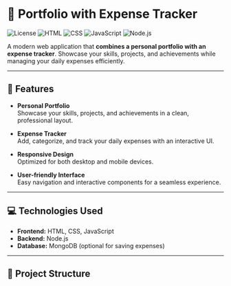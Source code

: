 # 💼 Portfolio with Expense Tracker

![License](https://img.shields.io/badge/License-MIT-blue.svg) ![HTML](https://img.shields.io/badge/HTML5-E34F26?logo=html5&logoColor=white) ![CSS](https://img.shields.io/badge/CSS3-1572B6?logo=css3&logoColor=white) ![JavaScript](https://img.shields.io/badge/JavaScript-F7DF1E?logo=javascript&logoColor=black) ![Node.js](https://img.shields.io/badge/Node.js-339933?logo=node.js&logoColor=white)

A modern web application that **combines a personal portfolio with an expense tracker**. Showcase your skills, projects, and achievements while managing your daily expenses efficiently.

---

## 🚀 Features

- **Personal Portfolio**  
  Showcase your skills, projects, and achievements in a clean, professional layout.

- **Expense Tracker**  
  Add, categorize, and track your daily expenses with an interactive UI.

- **Responsive Design**  
  Optimized for both desktop and mobile devices.

- **User-friendly Interface**  
  Easy navigation and interactive components for a seamless experience.

---

## 💻 Technologies Used

- **Frontend:** HTML, CSS, JavaScript  
- **Backend:** Node.js  
- **Database:** MongoDB (optional for saving expenses)

---

## 📁 Project Structure

